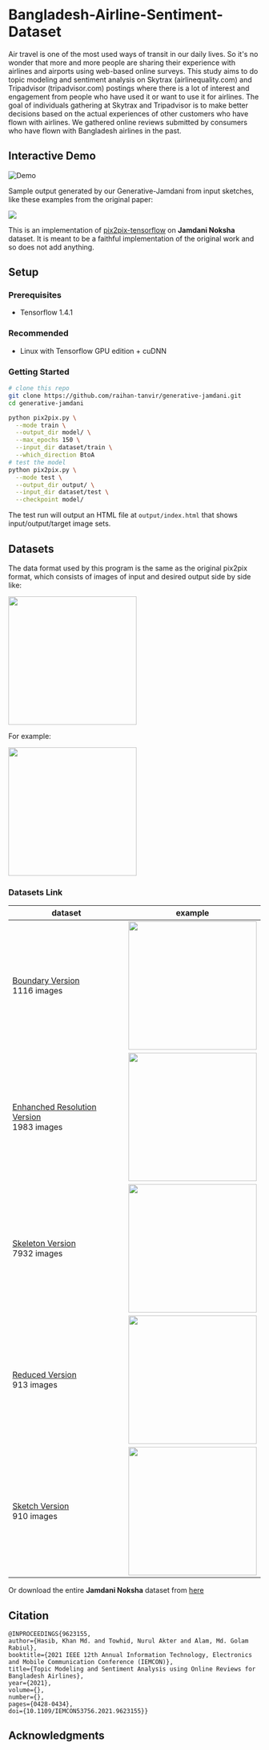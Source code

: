 # Bangladesh-Airline-Sentiment-Dataset

Air travel is one of the most used ways of transit in our daily lives. So it's no wonder that more and more people are sharing their experience with airlines and airports using web-based online surveys. This study aims to do topic modeling and sentiment analysis on Skytrax (airlinequality.com) and Tripadvisor (tripadvisor.com) postings where there is a lot of interest and engagement from people who have used it or want to use it for airlines. The goal of individuals gathering at Skytrax and Tripadvisor is to make better decisions based on the actual experiences of other customers who have flown with airlines. We gathered online reviews submitted by consumers who have flown with Bangladesh airlines in the past.


## Interactive Demo
![Demo](https://i.imgur.com/4r83NO3.gif)


Sample output generated by our Generative-Jamdani from input sketches, like these examples from the original paper:

<img src="docs/dataset-disp.png" width="auto"/>

This is an implementation of [pix2pix-tensorflow](https://github.com/affinelayer/pix2pix-tensorflow) on **Jamdani Noksha** dataset.  It is meant to be a faithful implementation of the original work and so does not add anything.

## Setup

### Prerequisites
- Tensorflow 1.4.1

### Recommended
- Linux with Tensorflow GPU edition + cuDNN

### Getting Started

```sh
# clone this repo
git clone https://github.com/raihan-tanvir/generative-jamdani.git
cd generative-jamdani

python pix2pix.py \
  --mode train \
  --output_dir model/ \
  --max_epochs 150 \
  --input_dir dataset/train \
  --which_direction BtoA
# test the model
python pix2pix.py \
  --mode test \
  --output_dir output/ \
  --input_dir dataset/test \
  --checkpoint model/
```

The test run will output an HTML file at `output/index.html` that shows input/output/target image sets.



## Datasets

The data format used by this program is the same as the original pix2pix format, which consists of images of input and desired output side by side like:

<img src="docs/ab.png" width="256px"/>

For example:

<img src="docs/163_AB.png" width="256px"/>

### Datasets Link

| dataset | example |
| --- | --- |
| [Boundary Version](https://drive.google.com/file/d/1FXT7VDTgG_pOlCswMHM8iwkKHY1i09ZK/view?usp=sharing)  <br> 1116 images   | <img src="dataset-example/B.jpg" width="256px"/> |
| [Enhanched Resolution Version](https://drive.google.com/file/d/1JcY-IpFnS4HPB971URWm_S5IwvmSkPBK/view?usp=sharing)  <br> 1983 images   | <img src="dataset-example/BRes.png" width="256px"/> |
| [Skeleton Version](https://drive.google.com/file/d/14cx-mTHrZYv5W-hTEqNENRD-sibZIACL/view?usp=sharing)  <br> 7932 images   | <img src="dataset-example/Skel.png" width="256px"/> |
| [Reduced Version](https://drive.google.com/file/d/1oGaw855PJ8bgsgeYHuRuILySCBrYHeHw/view?usp=sharing)  <br> 913 images   | <img src="dataset-example/RedB.png" width="256px"/> |
| [Sketch Version](https://drive.google.com/file/d/1jqiTwuHEbA0-67ySXimeOt6tgQ-7ykNX/view?usp=sharing)  <br> 910 images   | <img src="dataset-example/Sketch.png" width="256px"/> |

Or download the entire **Jamdani Noksha** dataset from [here](https://drive.google.com/drive/folders/1KeBy95wJmZ2_X8-V3HyuJvqzjSO_ml9t?usp=sharing)

## Citation

```
@INPROCEEDINGS{9623155,
author={Hasib, Khan Md. and Towhid, Nurul Akter and Alam, Md. Golam Rabiul},
booktitle={2021 IEEE 12th Annual Information Technology, Electronics and Mobile Communication Conference (IEMCON)},
title={Topic Modeling and Sentiment Analysis using Online Reviews for Bangladesh Airlines},
year={2021},
volume={},
number={},
pages={0428-0434},
doi={10.1109/IEMCON53756.2021.9623155}}
```

## Acknowledgments

